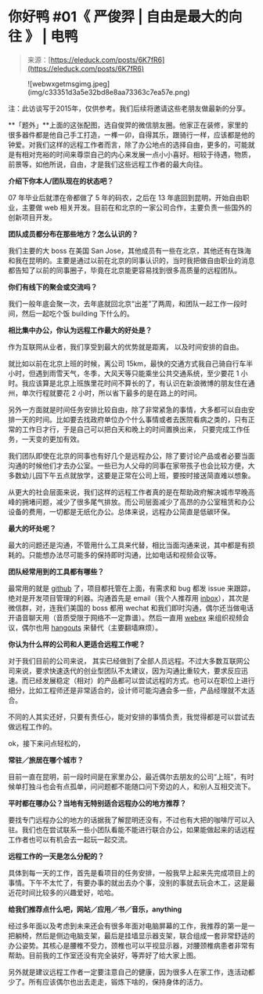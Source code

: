 <!--yml
category: 访谈
date: 2022-06-28 10:41:47
-->

# 你好鸭 #01《 严俊羿 | 自由是最大的向往 》 | 电鸭

> 来源：[https://eleduck.com/posts/6K7fR6](https://eleduck.com/posts/6K7fR6)

<figure class="image">![webwxgetmsgimg.jpeg](img/c33351d3a5e32bd8e8aa73363c7ea57e.png)</figure>

注：此访谈写于2015年，仅供参考。我们后续将邀请这些老朋友做最新的分享。

**「题外」**上面的这张配图，选自俊羿的微信朋友圈。他家正在装修，家里的很多器件都是他自己手工打造，一榫一卯，自得其乐，跟骑行一样，应该都是他的钟爱。对我们这样的远程工作者而言，除了办公地点的选择自由，更多的，可能就是有相对充裕的时间来尊崇自己的内心来发展一点小小喜好。相较于待遇，物质，前景等，如他所说，自由，才是我们这些远程工作者的最大向往。

**介绍下你本人/团队现在的状态吧？**

07 年毕业后就漂在帝都做了 5 年的码农，之后在 13 年底回到昆明，开始自由职业，主要做 web 相关开发。目前在和北京的一家公司合作，主要负责一些国外的创新项目开发。

**团队成员都分布在那些地方？怎么认识的？**

我们主要的大 boss 在美国 San Jose，其他成员有一些在北京，其他还有在珠海和我在昆明的。主要是通过以前在北京的同事认识的，当时我把做自由职业的消息都告知了以前的同事圈子，毕竟在北京能更容易找到很多高质量的远程团队。

**你们有线下的聚会或交流吗？**

我们一般年底会聚一次，去年底就回北京“出差”了两周，和团队一起工作一段时间，然后一起吃个饭 building 下什么的。

**相比集中办公，你认为远程工作最大的好处是？**

作为互联网从业者，我们享受到最大的优势就是距离， 以及时间安排的自由。

就比如以前在北京上班的时候，离公司 15km，最快的交通方式我自己骑自行车半小时，但遇到雨雪天气，冬季，大风天等只能乘坐公共交通系统，至少要花 1 小时。我应该算是北京上班族里花时间不算长的了，有认识在新浪微博的朋友住在通州，单次行程就要花 2 小时，所以省下最多的是在路上的时间。

另外一方面就是时间任务安排比较自由，除了非常紧急的事情，大多都可以自由安排一天的时间。比如要去找政府单位办个什么事情或者去医院看病之类的，只有正常的工作日才行，于是自己可以把白天和晚上的时间置换出来， 只要完成工作任务，一天变的更加有效。

我们团队即使在北京的同事也有好几个是远程办公，除了要讨论产品或者必要当面沟通的时候他们才去办公室。一些已为人父母的同事在家带孩子也会比较方便，大多数幼儿园下午五点就放学，这要是正常在公司上班，要按时接送简直难以想象。

从更大的社会层面来说，我们这样的远程工作者真的是在帮助政府解决城市早晚高峰的拥堵问题，减少了很多尾气排放。而公司层面减少了高昂的办公室租赁和办公设备的费用，一切都是无纸化办公。总体来说，远程办公简直是低碳环保。

**最大的坏处呢？**

最大的问题还是沟通，不管用什么工具来代替，相比当面沟通来说，其中都是有损耗的。只能想办法尽可能多的保持即时沟通，比如电话和视频会议等。

**团队经常用到的工具都有哪些？**

最常用的就是 [github](https://github.com/) 了，项目都托管在上面，有需求和 bug 都发 issue 来跟踪，绝对是开发项目管理的利器。沟通首先是 email（我个人推荐用 [inbox](http://www.inbox.com/)），其次是微信群，对，连我们美国的 boss 都用 wechat 和我们即时沟通，偶尔还当做电话开语音聊天用（音质受限于网络不一定靠谱）。然后一直用 [webex](http://www.webex.com.cn/) 来组织视频会议，偶尔也用 [hangouts](https://hangouts.google.com/) 来替代（主要翻墙麻烦）。

**你认为什么样的公司和人更适合远程工作呢？**

对于我们目前的公司来说， 其实已经做到了全部人员远程。不过大多数互联网公司来说，要求快速迭代的创业型团队不太建议，因为沟通比重较大，要求反应迅速。而已经发展稳定（相对）的产品都可以尝试远程的方式。也可以在职位上进行细分，比如工程师还是非常适合的，设计师可能沟通会多一些，产品经理就不太适合。

不同的人其实还好，只要有责任心，能对安排的事情负责，我觉得都是可以尝试去做远程工作的。

ok，接下来问点轻松的，

**常驻／旅居在哪个城市？**

目前一直在昆明，前一段时间是在家里办公，最近偶尔去朋友的公司“上班”，有时候单打独斗也会有点孤单，问问题都不能随口问下旁边的人，和别人互相交流下。

**平时都在哪办公？当地有无特别适合远程办公的地方推荐？**

要找专门远程办公的地方的话据我了解昆明还没有，不过也有大把的咖啡厅可以入驻。我们也在尝试联系一些小团队看能不能进行联合办公，如果能做起来的话远程工作者也可以有机会去一起玩一起交流。

**远程工作的一天是怎么分配的？**

具体到每一天的工作，首先是看项目的任务安排，一般我早上起来先完成项目上的事情。下午不太忙了，有要办事的就出去办个事，没别的事就去玩会木工，这是最近花时间比较多的兴趣爱好，哈哈。

**给我们推荐点什么吧，网站／应用／书／音乐，anything**

经过多年面以及考虑到未来还会有很多年面对电脑屏幕的工作，我推荐的第一是一把躺椅，然后是侧边电脑支架，最后是挂墙显示器支架，联合组成一套非常舒适的办公姿势。其核心是腰椎不受力，颈椎也可以平视显示器，对腰颈椎病患者非常有帮助。目前我的工作室还没有完全装好，等弄好了给大家上图。

另外就是建议远程工作者一定要注意自己的健康，因为很多人在家工作，连活动都少了。所有应该偶尔也出去走走，锻炼下啥的，保持身体的活力。